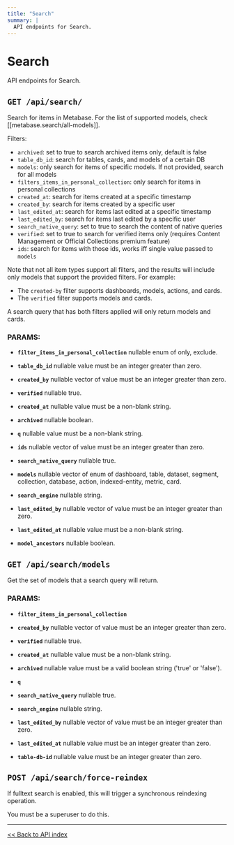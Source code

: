 ```yaml
---
title: "Search"
summary: |
  API endpoints for Search.
---
```


# Search

API endpoints for Search.

## `GET /api/search/`

Search for items in Metabase.
  For the list of supported models, check [[metabase.search/all-models]].

  Filters:
  - `archived`: set to true to search archived items only, default is false
  - `table_db_id`: search for tables, cards, and models of a certain DB
  - `models`: only search for items of specific models. If not provided, search for all models
  - `filters_items_in_personal_collection`: only search for items in personal collections
  - `created_at`: search for items created at a specific timestamp
  - `created_by`: search for items created by a specific user
  - `last_edited_at`: search for items last edited at a specific timestamp
  - `last_edited_by`: search for items last edited by a specific user
  - `search_native_query`: set to true to search the content of native queries
  - `verified`: set to true to search for verified items only (requires Content Management or Official Collections premium feature)
  - `ids`: search for items with those ids, works iff single value passed to `models`

  Note that not all item types support all filters, and the results will include only models that support the provided filters. For example:
  - The `created-by` filter supports dashboards, models, actions, and cards.
  - The `verified` filter supports models and cards.

  A search query that has both filters applied will only return models and cards.

### PARAMS:

-  **`filter_items_in_personal_collection`** nullable enum of only, exclude.

-  **`table_db_id`** nullable value must be an integer greater than zero.

-  **`created_by`** nullable vector of value must be an integer greater than zero.

-  **`verified`** nullable true.

-  **`created_at`** nullable value must be a non-blank string.

-  **`archived`** nullable boolean.

-  **`q`** nullable value must be a non-blank string.

-  **`ids`** nullable vector of value must be an integer greater than zero.

-  **`search_native_query`** nullable true.

-  **`models`** nullable vector of enum of dashboard, table, dataset, segment, collection, database, action, indexed-entity, metric, card.

-  **`search_engine`** nullable string.

-  **`last_edited_by`** nullable vector of value must be an integer greater than zero.

-  **`last_edited_at`** nullable value must be a non-blank string.

-  **`model_ancestors`** nullable boolean.

## `GET /api/search/models`

Get the set of models that a search query will return.

### PARAMS:

-  **`filter_items_in_personal_collection`** 

-  **`created_by`** nullable vector of value must be an integer greater than zero.

-  **`verified`** nullable true.

-  **`created_at`** nullable value must be a non-blank string.

-  **`archived`** nullable value must be a valid boolean string ('true' or 'false').

-  **`q`** 

-  **`search_native_query`** nullable true.

-  **`search_engine`** nullable string.

-  **`last_edited_by`** nullable vector of value must be an integer greater than zero.

-  **`last_edited_at`** nullable value must be an integer greater than zero.

-  **`table-db-id`** nullable value must be an integer greater than zero.

## `POST /api/search/force-reindex`

If fulltext search is enabled, this will trigger a synchronous reindexing operation.

You must be a superuser to do this.

---

[<< Back to API index](../api-documentation.md)